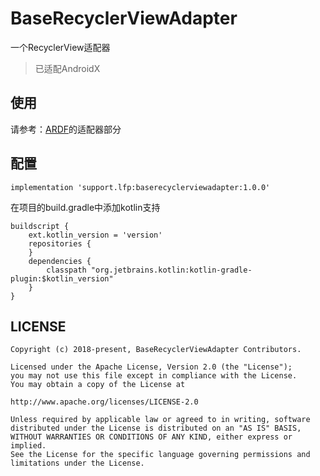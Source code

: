 # BaseRecyclerViewAdapter
一个RecyclerView适配器
>已适配AndroidX

## 使用
请参考：[ARDF](https://github.com/ftmtshuashua/ARDF)的适配器部分



## 配置
```
implementation 'support.lfp:baserecyclerviewadapter:1.0.0'
```


在项目的build.gradle中添加kotlin支持
```
buildscript {
    ext.kotlin_version = 'version'
    repositories {
    }
    dependencies {
        classpath "org.jetbrains.kotlin:kotlin-gradle-plugin:$kotlin_version"
    }
}
```



## LICENSE

```
Copyright (c) 2018-present, BaseRecyclerViewAdapter Contributors.

Licensed under the Apache License, Version 2.0 (the "License");
you may not use this file except in compliance with the License.
You may obtain a copy of the License at

http://www.apache.org/licenses/LICENSE-2.0

Unless required by applicable law or agreed to in writing, software
distributed under the License is distributed on an "AS IS" BASIS,
WITHOUT WARRANTIES OR CONDITIONS OF ANY KIND, either express or implied.
See the License for the specific language governing permissions and
limitations under the License.
```
